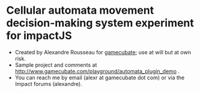 # Cellular automata movement decision-making system experiment for impactJS #

* Created by Alexandre Rousseau for [gamecubate](http://www.gamecubate.com); use at will but at own risk.
* Sample project and comments at http://www.gamecubate.com/playground/automata_plugin_demo .
* You can reach me by email (alexr at gamecubate dot com) or via the Impact forums (alexandre).
